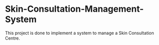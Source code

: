# Skin-Consultation-Management-System
This project is done to implement a system to manage a Skin Consultation Centre.
